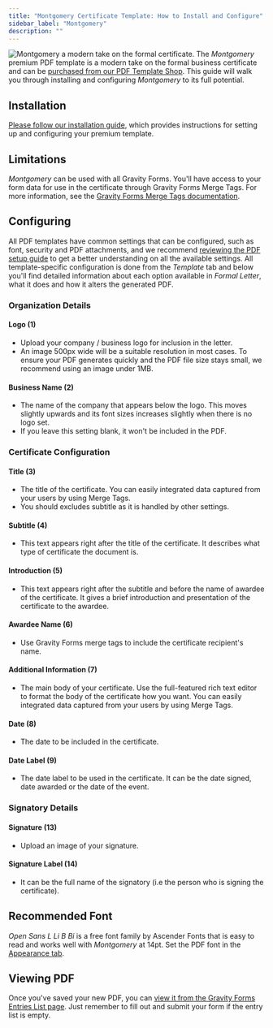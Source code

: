 ```yaml
---
title: "Montgomery Certificate Template: How to Install and Configure"
sidebar_label: "Montgomery"
description: ""
---
```


![Montgomery a modern take on the formal certificate.](https://resources.gravitypdf.com/uploads/edd/2017/03/cover-image-7.png)
The *Montgomery* premium PDF template is a modern take on the formal business certificate and can be [purchased from our PDF Template Shop](https://gravitypdf.com/shop/). This guide will walk you through installing and configuring *Montgomery* to its full potential.

## Installation 

[Please follow our installation guide](shop-installing-upgrading-premium-templates.md), which provides instructions for setting up and configuring your premium template.

## Limitations 

*Montgomery* can be used with all Gravity Forms. You'll have access to your form data for use in the certificate through Gravity Forms Merge Tags. For more information, see the [Gravity Forms Merge Tags documentation](https://docs.gravityforms.com/category/user-guides/merge-tags-getting-started/).

## Configuring 

All PDF templates have common settings that can be configured, such as font, security and PDF attachments, and we recommend [reviewing the PDF setup guide](user-setup-pdf.md) to get a better understanding on all the available settings. All template-specific configuration is done from the *Template* tab and below you'll find detailed information about each option available in *Formal Letter*, what it does and how it alters the generated PDF.

### Organization Details

#### Logo (1) 
* Upload your company / business logo for inclusion in the letter.
* An image 500px wide will be a suitable resolution in most cases. To ensure your PDF generates quickly and the PDF file size stays small, we recommend using an image under 1MB.

#### Business Name (2) 
* The name of the company that appears below the logo. This moves slightly upwards and its font sizes increases slightly when there is no logo set.
* If you leave this setting blank, it won't be included in the PDF.

### Certificate Configuration

#### Title (3) 
* The title of the certificate. You can easily integrated data captured from your users by using Merge Tags.
* You should excludes subtitle as it is handled by other settings.

#### Subtitle (4) 
* This text appears right after the title of the certificate. It describes what type of certificate the document is.

#### Introduction (5) 
* This text appears right after the subtitle and before the name of awardee of the certificate. It gives a brief introduction and presentation of the certificate to the awardee.

#### Awardee Name (6) 
* Use Gravity Forms merge tags to include the certificate recipient's name.

#### Additional Information (7) 
* The main body of your certificate. Use the full-featured rich text editor to format the body of the certificate how you want. You can easily integrated data captured from your users by using Merge Tags.

#### Date (8) 
* The date to be included in the certificate.

#### Date Label (9) 
* The date label to be used in the certificate. It can be the date signed, date awarded or the date of the event.

### Signatory Details 

#### Signature (13) 
* Upload an image of your signature. 

#### Signature Label (14) 
* It can be the full name of the signatory (i.e the person who is signing the certificate).

## Recommended Font 

*Open Sans L Li B Bi* is a free font family by Ascender Fonts that is easy to read and works well with *Montgomery* at 14pt. Set the PDF font in the [Appearance tab](user-setup-pdf.md#appearance-tab).

## Viewing PDF 

Once you've saved your new PDF, you can [view it from the Gravity Forms Entries List page](user-viewing-pdfs.md). Just remember to fill out and submit your form if the entry list is empty.
